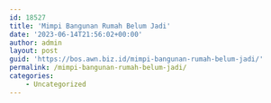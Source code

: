 ```yaml
---
id: 18527
title: 'Mimpi Bangunan Rumah Belum Jadi'
date: '2023-06-14T21:56:02+00:00'
author: admin
layout: post
guid: 'https://bos.awn.biz.id/mimpi-bangunan-rumah-belum-jadi/'
permalink: /mimpi-bangunan-rumah-belum-jadi/
categories:
    - Uncategorized
---
```


